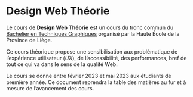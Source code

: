 # Design Web Théorie

Le cours de __Design Web Théorie__ est un cours du tronc commun du [Bachelier en Techniques Graphiques](https://www.hepl.be/fr/techniques-infographiques) organisé par la Haute École de la Province de Liège.

Ce cours théorique propose une sensibilisation aux problématique de l’expérience utilisateur (_UX_), de l’accessibilité, des performances, bref de tout ce qui va dans le sens de la qualité Web.

Le cours se donne entre février 2023 et mai 2023 aux étudiants de première année. Ce document reprendra la table des matières au fur et à mesure de l’avancement des cours.

